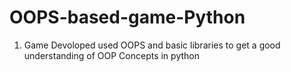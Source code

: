 # OOPS-based-game-Python

1. Game Devoloped used OOPS and basic libraries to get a good understanding of OOP Concepts in python
